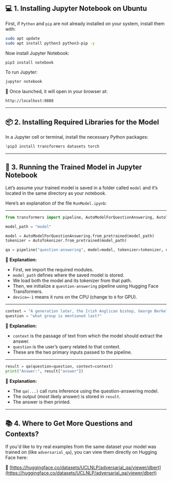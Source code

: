 ## 💻 1. Installing Jupyter Notebook on Ubuntu

First, if `Python` and `pip` are not already installed on your system, install them with:

```bash
sudo apt update
sudo apt install python3 python3-pip -y
```

Now install Jupyter Notebook:

```bash
pip3 install notebook
```

To run Jupyter:

```bash
jupyter notebook
```

🔗 Once launched, it will open in your browser at:

```
http://localhost:8888
```

---

## 📦 2. Installing Required Libraries for the Model

In a Jupyter cell or terminal, install the necessary Python packages:

```python
!pip3 install transformers datasets torch
```

---

## 🤖 3. Running the Trained Model in Jupyter Notebook

Let’s assume your trained model is saved in a folder called `model` and it’s located in the same directory as your notebook.

Here’s an explanation of the file `RunModel.ipynb`:

---

```python
from transformers import pipeline, AutoModelForQuestionAnswering, AutoTokenizer

model_path = "model"

model = AutoModelForQuestionAnswering.from_pretrained(model_path)
tokenizer = AutoTokenizer.from_pretrained(model_path)

qa = pipeline("question-answering", model=model, tokenizer=tokenizer, device=-1)
```

🧾 **Explanation:**

- First, we import the required modules.
- `model_path` defines where the saved model is stored.
- We load both the model and its tokenizer from that path.
- Then, we initialize a `question-answering` pipeline using Hugging Face Transformers.
- `device=-1` means it runs on the CPU (change to `0` for GPU).

---

```python
context = "A generation later, the Irish Anglican bishop, George Berkeley (1685–1753), determined that Locke's view immediately opened a door that would lead to eventual atheism. In response to Locke, he put forth in his Treatise Concerning the Principles of Human Knowledge (1710) an important challenge to empiricism in which things only exist either as a result of their being perceived, or by virtue of the fact that they are an entity doing the perceiving. (For Berkeley, God fills in for humans by doing the perceiving whenever humans are not around to do it.) In his text Alciphron, Berkeley maintained that any order humans may see in nature is the language or handwriting of God. Berkeley's approach to empiricism would later come to be called subjective idealism."
question = "what group is mentioned last?"
```

🧾 **Explanation:**

- `context` is the passage of text from which the model should extract the answer.
- `question` is the user’s query related to that context.
- These are the two primary inputs passed to the pipeline.

---

```python
result = qa(question=question, context=context)
print("Answer:", result["answer"])
```

🧾 **Explanation:**

- The `qa(...)` call runs inference using the question-answering model.
- The output (most likely answer) is stored in `result`.
- The answer is then printed.

---

## 📚 4. Where to Get More Questions and Contexts?

If you'd like to try real examples from the same dataset your model was trained on (like `adversarial_qa`), you can view them directly on Hugging Face here:

🔗 [https://huggingface.co/datasets/UCLNLP/adversarial_qa/viewer/dbert](https://huggingface.co/datasets/UCLNLP/adversarial_qa/viewer/dbert)

